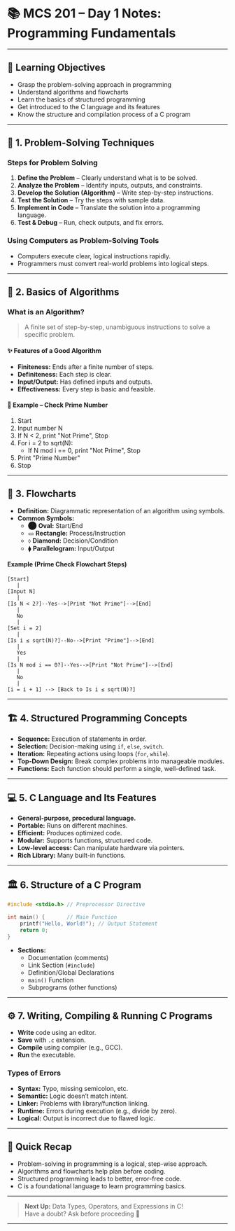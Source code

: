 # 📚 MCS 201 – Day 1 Notes: Programming Fundamentals

---

## 🎯 **Learning Objectives**
- Grasp the problem-solving approach in programming
- Understand algorithms and flowcharts
- Learn the basics of structured programming
- Get introduced to the C language and its features
- Know the structure and compilation process of a C program

---

## 🧩 **1. Problem-Solving Techniques**
### Steps for Problem Solving
1. **Define the Problem** – Clearly understand what is to be solved.
2. **Analyze the Problem** – Identify inputs, outputs, and constraints.
3. **Develop the Solution (Algorithm)** – Write step-by-step instructions.
4. **Test the Solution** – Try the steps with sample data.
5. **Implement in Code** – Translate the solution into a programming language.
6. **Test & Debug** – Run, check outputs, and fix errors.

### Using Computers as Problem-Solving Tools
- Computers execute clear, logical instructions rapidly.
- Programmers must convert real-world problems into logical steps.

---

## 🔗 **2. Basics of Algorithms**
### What is an Algorithm?  
> A finite set of step-by-step, unambiguous instructions to solve a specific problem.

#### ✨ Features of a Good Algorithm
- **Finiteness:** Ends after a finite number of steps.
- **Definiteness:** Each step is clear.
- **Input/Output:** Has defined inputs and outputs.
- **Effectiveness:** Every step is basic and feasible.

#### 📝 Example – Check Prime Number
1. Start
2. Input number N
3. If N < 2, print "Not Prime", Stop
4. For i = 2 to sqrt(N):
    - If N mod i == 0, print "Not Prime", Stop
5. Print "Prime Number"
6. Stop

---

## 🔄 **3. Flowcharts**
- **Definition:** Diagrammatic representation of an algorithm using symbols.
- **Common Symbols:**
  - ⬤ **Oval:** Start/End
  - ▭ **Rectangle:** Process/Instruction
  - ⬨ **Diamond:** Decision/Condition
  - ⧫ **Parallelogram:** Input/Output

#### Example (Prime Check Flowchart Steps)
```
[Start]
   |
[Input N]
   |
[Is N < 2?]--Yes-->[Print "Not Prime"]-->[End]
   |
   No
   |
[Set i = 2]
   |
[Is i ≤ sqrt(N)?]--No-->[Print "Prime"]-->[End]
   |
   Yes
   |
[Is N mod i == 0?]--Yes-->[Print "Not Prime"]-->[End]
   |
   No
   |
[i = i + 1] --> [Back to Is i ≤ sqrt(N)?]
```

---

## 🏗️ **4. Structured Programming Concepts**
- **Sequence:** Execution of statements in order.
- **Selection:** Decision-making using `if`, `else`, `switch`.
- **Iteration:** Repeating actions using loops (`for`, `while`).
- **Top-Down Design:** Break complex problems into manageable modules.
- **Functions:** Each function should perform a single, well-defined task.

---

## 💻 **5. C Language and Its Features**
- **General-purpose, procedural language.**
- **Portable:** Runs on different machines.
- **Efficient:** Produces optimized code.
- **Modular:** Supports functions, structured code.
- **Low-level access:** Can manipulate hardware via pointers.
- **Rich Library:** Many built-in functions.

---

## 🏛️ **6. Structure of a C Program**
```c
#include <stdio.h> // Preprocessor Directive

int main() {       // Main Function
    printf("Hello, World!"); // Output Statement
    return 0;
}
```
- **Sections:**
  - Documentation (comments)
  - Link Section (`#include`)
  - Definition/Global Declarations
  - `main()` Function
  - Subprograms (other functions)

---

## ⚙️ **7. Writing, Compiling & Running C Programs**
- **Write** code using an editor.
- **Save** with `.c` extension.
- **Compile** using compiler (e.g., GCC).
- **Run** the executable.

### **Types of Errors**
- **Syntax:** Typo, missing semicolon, etc.
- **Semantic:** Logic doesn’t match intent.
- **Linker:** Problems with library/function linking.
- **Runtime:** Errors during execution (e.g., divide by zero).
- **Logical:** Output is incorrect due to flawed logic.

---

## 🌟 **Quick Recap**
- Problem-solving in programming is a logical, step-wise approach.
- Algorithms and flowcharts help plan before coding.
- Structured programming leads to better, error-free code.
- C is a foundational language to learn programming basics.

---

> **Next Up:** Data Types, Operators, and Expressions in C!  
> Have a doubt? Ask before proceeding 🚀

---
